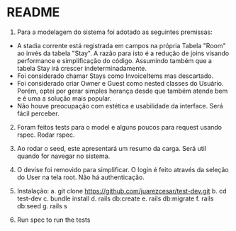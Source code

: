 # README

1. Para a modelagem do sistema foi adotado as seguintes premissas:
  - A stadia corrente está registrada em campos na própria Tabela "Room" ao invés da tabela "Stay". A razão para isto é a redução de joins visando performance e simplificação do código. Assumindo também que a tabela Stay irá crescer indeterminadamente.
  - Foi considerado chamar Stays como InvoiceItems mas descartado.
  - Foi considerado criar Owner e Guest como nested classes do Usuário. Porém, optei por gerar simples herança desde que também atende bem e é uma a solução mais popular.
  - Não houve preocupação com estética e usabilidade da interface. Será fácil perceber.
  
2. Foram feitos tests para o model e alguns poucos para request usando rspec. Rodar rspec.

3. Ao rodar o seed, este apresentará um resumo da carga. Será util quando for navegar no sistema.

4. O devise foi removido para simplificar. O login é feito através da seleção do User na tela root. Não há authenticação.

5. Instalação: 
    a. git clone https://github.com/juarezcesar/test-dev.git
    b. cd test-dev
    c. bundle install
    d. rails db:create
    e. rails db:migrate
    f. rails db:seed
    g. rails s
    
6. Run spec to run the tests

    





  
